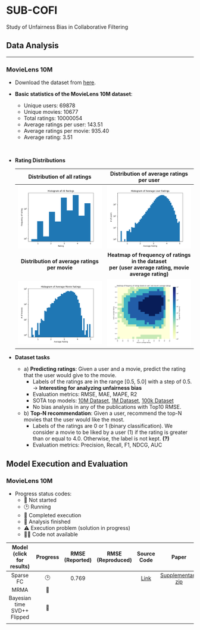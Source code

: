 # **SUB-COFI**
Study of Unfairness Bias in Collaborative Filtering

## **Data Analysis**
---
### **MovieLens 10M**

- Download the dataset from [here](https://grouplens.org/datasets/movielens/10m/).
- **Basic statistics of the MovieLens 10M dataset**:
  - Unique users: 69878
  - Unique movies: 10677
  - Total ratings: 10000054
  - Average ratings per user: 143.51
  - Average ratings per movie: 935.40
  - Average rating: 3.51
  <p> <br> </p>

- **Rating Distributions**
  
    **Distribution of all ratings**| **Distribution of average ratings per user**
    :-------------------------:|:-------------------------:
    <img src= "./figures/hist_all_ratings.png" width = "400">  |  <img src= "./figures/hist_avg_user_ratings.png" width = "400">
    **Distribution of average ratings per movie**| **Heatmap of frequency of ratings in the dataset <br /> per (user average rating, movie average rating)**
    <img src= "./figures/hist_avg_movie_ratings.png" width = "400">  |  <img src= "./figures/heatmap_user_movie_avg_ratings.png" width = "400">

- **Dataset tasks**
  - a) **Predicting ratings**: Given a user and a movie, predict the rating that the user would give to the movie.
    - Labels of the ratings are in the range [0.5, 5.0] with a step of 0.5. -> __Interesting for analyzing unfairness bias__
    - Evaluation metrics: RMSE, MAE, MAPE, R2
    - SOTA top models: [10M Dataset](https://paperswithcode.com/sota/collaborative-filtering-on-movielens-10m), [1M Dataset](https://paperswithcode.com/sota/collaborative-filtering-on-movielens-1m), [100k Dataset](https://paperswithcode.com/sota/collaborative-filtering-on-movielens-100k)
    - No bias analysis in any of the publications with Top10 RMSE. 
  - b) **Top-N recommendation**: Given a user, recommend the top-N movies that the user would like the most.
    - Labels of the ratings are 0 or 1 (binary classification). We consider a movie to be liked by a user (1) if the rating is greater than or equal to 4.0. Otherwise, the label is not kept. **(?)**
    - Evaluation metrics: Precision, Recall, F1, NDCG, AUC

## **Model Execution and Evaluation**
### **MovieLens 10M**

- Progress status codes: 
  - 🚦 Not started
  - 🕑 Running
  - 🏁 Completed execution
  - 🗻 Analysis finished
  - ⚠️ Execution problem (solution in progress)
  - 🔗‍💥 Code not available

| **Model  (click for results)** | **Progress** | **RMSE (Reported)** | **RMSE (Reproduced)** | **Source Code** | **Paper** | **Comments** |
|:---:|:---:|:---:|:---:|:---:|:---:|:---:|
| Sparse FC | 🕑 | 0.769 |  |  [Link](https://proceedings.mlr.press/v80/muller18a.html) | [Supplementary zip](https://proceedings.mlr.press/v80/muller18a.html) |
| MRMA | 🚦 |  |  |  |  |  |
| Bayesian time SVD++ Flipped | 🚦 |  |  |  |  |  |
|  |  |  |  |  |  |  |